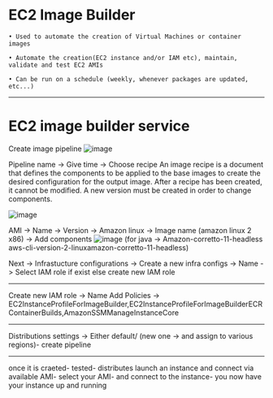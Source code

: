 # EC2 Image Builder

    • Used to automate the creation of Virtual Machines or container images

    • Automate the creation(EC2 instance and/or IAM etc), maintain, validate and test EC2 AMIs

    • Can be run on a schedule (weekly, whenever packages are updated, etc...)
_______________________________________________________________________________________________________________________
# EC2 image builder service

Create image pipeline
![image](https://user-images.githubusercontent.com/107784718/212533280-adbea58f-4369-45e9-aad8-12d96b907343.png)

Pipeline name -> Give time -> Choose recipe
An image recipe is a document that defines the components to be applied to the base images to create the desired configuration for the output image. After a recipe has been created, it cannot be modified. A new version must be created in order to change components.

![image](https://user-images.githubusercontent.com/107784718/212533413-93dbb0b1-39cf-4929-a83a-83b6297a9f9b.png)

AMI -> Name -> Version -> Amazon linux -> Image name (amazon linux 2 x86) -> Add components
![image](https://user-images.githubusercontent.com/107784718/212533499-4360ec2d-afd5-45bf-bc83-e4760b79f0fa.png)
(for java -> Amazon-corretto-11-headless
aws-cli-version-2-linuxamazon-corretto-11-headless)

Next -> 
Infrastucture configurations -> Create a new infra configs -> Name -> Select IAM role if exist else create new IAM role 
_________________________
Create new IAM role -> Name
Add Policies -> EC2InstanceProfileForImageBuilder,EC2InstanceProfileForImageBuilderECRContainerBuilds,AmazonSSMManageInstanceCore
____________________________
Distributions settings -> Either default/ (new one -> and assign to various regions)- create pipeline
_____________________________
once it is craeted- tested- distributes
launch an instance and connect via available AMI- select your AMI- and connect to the instance- you now have your instance up and running
